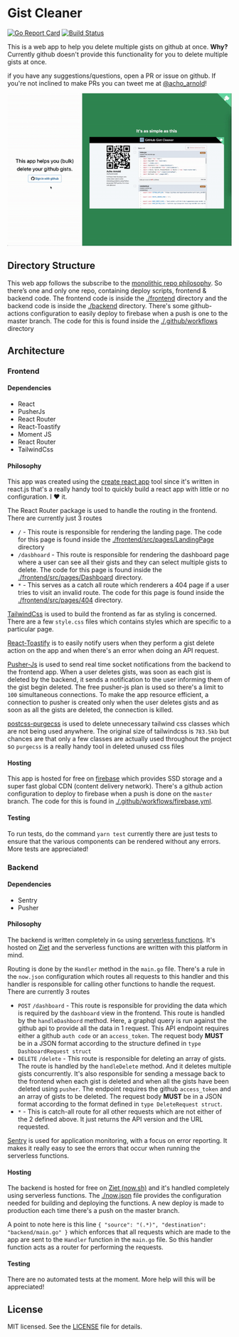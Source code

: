 # Gist Cleaner

[![Go Report Card](https://goreportcard.com/badge/github.com/NdoleStudio/gist-cleaner)](https://goreportcard.com/report/github.com/NdoleStudio/gist-cleaner) [![Build Status](https://travis-ci.com/NdoleStudio/gist-cleaner.svg?branch=master)](https://travis-ci.com/NdoleStudio/gist-cleaner) 

This is a web app to help you delete multiple gists on github at once. **Why?** Currently github doesn't provide this functionality for you to delete multiple gists at once.

if you have any suggestions/questions, open a PR or issue on github. If you're not inclined to make PRs you can tweet me at [@acho_arnold](https://twitter.com/acho_arnold)!

![](./frontend/public/workflow.gif)

## Directory Structure

This web app follows the subscribe to the [monolithic repo philosophy](https://danluu.com/monorepo/). So there’s one and only one repo, containing deploy scripts, frontend & backend code. The frontend code is inside the [./frontend](./frontend) directory and the backend code is inside the [./backend](./backend) directory. There's some github-actions configuration to easily deploy to firebase when a push is one to the master branch. The code for this is found inside the [./.github/workflows](./.github/workflows) directory

## Architecture

### Frontend

#### Dependencies

- React
- PusherJs
- React Router
- React-Toastify
- Moment JS
- React Router
- TailwindCss

#### Philosophy

This app was created using the [create react app](https://github.com/facebook/create-react-app) tool since it's written in react.js that's a really handy tool to quickly build a react app with little or no configuration. I ❤️ it.

The React Router package is used to handle the routing in the frontend. There are currently just 3 routes

- `/` - This route is responsible for rendering the landing page. The code for this page is found inside the [./frontend/src/pages/LandingPage](./frontend/src/pages/LandingPage) directory 
- `/dasbhoard` - This route is responsible for rendering the dashboard page where a user can see all their gists and they can select multiple gists to delete. The code for this page is found inside the [./frontend/src/pages/Dashboard](./frontend/src/pages/Dashboard) directory.
- `*` - This serves as a catch all route which renderers a 404 page if a user tries to visit an invalid route. The code for this page is found inside the [./frontend/src/pages/404](./frontend/src/pages/404) directory.


[TailwindCss](https://tailwindcss.com/) is used to build the frontend as far as styling is concerned. There are a few `style.css` files which contains styles which are specific to a particular page. 

[React-Toastify](https://github.com/fkhadra/react-toastify) is to easily notify users when they perform a gist delete action on the app and when there's an error when doing an API request.


[Pusher-Js](https://github.com/pusher/pusher-js) is used to send real time socket notifications from the backend to the frontend app. When a user deletes gists, was soon as each gist is deleted by the backend, it sends a notification to the user informing them of the gist begin deleted. The free pusher-js plan is used so there's a limit to `100` simultaneous connections. To make the app resource efficient, a connection to pusher is created only when the user deletes gists and as soon as all the gists are deleted, the connection is killed.

[postcss-purgecss](https://github.com/FullHuman/purgecss) is used to delete unnecessary tailwind css classes which are not being used anywhere. The original size of tailwindcss is `783.5kb` but chances are that only a few classes are actually used throughout the project so `purgecss` is a really handy tool in deleted unused css files

#### Hosting

This app is hosted for free on [firebase](https://firebase.google.com/) which provides SSD storage and a super fast global CDN (content delivery network). There's a github action configuration to deploy to firebase when a push is done on the `master` branch. The code for this is found in [./.github/workflows/firebase.yml](./.github/workflows/firebase.yml).

#### Testing 

To run tests, do the command `yarn test` currently there are just tests to ensure that the various components can be rendered without any errors. More tests are appreciated!

### Backend

#### Dependencies

- Sentry
- Pusher

#### Philosophy

The backend is written completely in `Go` using [serverless functions](https://zeit.co/docs/v2/serverless-functions/introduction/). It's hosted on [Ziet](https://zeit.co) and the serverless functions are written with this platform in mind.

Routing is done by the `Handler` method in the `main.go` file. There's a rule in the `now.json` configuration which routes all requests to this handler and this handler is responsible for calling other functions to handle the request. There are currently 3 routes

- `POST` `/dashboard` - This route is responsible for providing the data which is required by the `dashboard` view in the frontend. This route is handled by the `handleDashbord` method. Here, a graphql query is run against the github api to provide all the data in 1 request. This API endpoint requires either a github `auth code` or an  `access_token`. The request body **MUST** be in a JSON format according to the structure defined in `type DashboardRequest struct`
- `DELETE` `/delete` - This route is responsible for deleting an array of gists. The route is handled by the `handleDelete` method. And it deletes multiple gists concurrently. It's also responsible for sending a message back to the frontend when each gist is deleted and when all the gists have been deleted using `pusher`. The endpoint requires the github `access_token` and an array of gists to be deleted. The request body **MUST** be in a JSON format according to the format defined in `type DeleteRequest struct`.
- `*` - This is catch-all route for all other requests which are not either of the 2 defined above. It just returns the API version and the URL requested.

[Sentry](https://sentry.io) is used for application monitoring, with a focus on error reporting. It makes it really easy to see the errors that occur when running the serverless functions.


#### Hosting

The backend is hosted for free on [Ziet (now.sh)](https://zeit.co) and it's handled completely using serverless functions. The [./now.json](./now.json) file provides the configuration needed for building and deploying the functions. A new deploy is made to production each time there's a push on the master branch.

A point to note here is this line `{ "source": "(.*)", "destination": "backend/main.go" }` which enforces that all requests which are made to the app are sent to the `Handler` function in the `main.go` file. So this handler function acts as a router for performing the requests.

#### Testing 

There are no automated tests at the moment. More help will this will be appreciated! 

## License

MIT licensed. See the [LICENSE](./LICENSE) file for details.